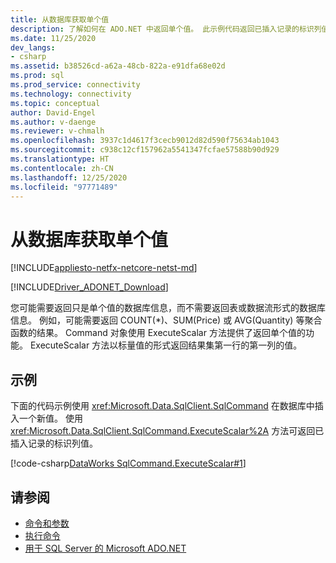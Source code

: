 ```yaml
---
title: 从数据库获取单个值
description: 了解如何在 ADO.NET 中返回单个值。 此示例代码返回已插入记录的标识列值。
ms.date: 11/25/2020
dev_langs:
- csharp
ms.assetid: b38526cd-a62a-48cb-822a-e91dfa68e02d
ms.prod: sql
ms.prod_service: connectivity
ms.technology: connectivity
ms.topic: conceptual
author: David-Engel
ms.author: v-daenge
ms.reviewer: v-chmalh
ms.openlocfilehash: 3937c1d4617f3cecb9012d82d590f75634ab1043
ms.sourcegitcommit: c938c12cf157962a5541347fcfae57588b90d929
ms.translationtype: HT
ms.contentlocale: zh-CN
ms.lasthandoff: 12/25/2020
ms.locfileid: "97771489"
---
```

# <a name="obtaining-a-single-value-from-a-database"></a>从数据库获取单个值

[!INCLUDE[appliesto-netfx-netcore-netst-md](../../includes/appliesto-netfx-netcore-netst-md.md)]

[!INCLUDE[Driver_ADONET_Download](../../includes/driver_adonet_download.md)]

您可能需要返回只是单个值的数据库信息，而不需要返回表或数据流形式的数据库信息。 例如，可能需要返回 COUNT(\*)、SUM(Price) 或 AVG(Quantity) 等聚合函数的结果。 Command 对象使用 ExecuteScalar 方法提供了返回单个值的功能。 ExecuteScalar 方法以标量值的形式返回结果集第一行的第一列的值。

## <a name="example"></a>示例

下面的代码示例使用 <xref:Microsoft.Data.SqlClient.SqlCommand> 在数据库中插入一个新值。 使用 <xref:Microsoft.Data.SqlClient.SqlCommand.ExecuteScalar%2A> 方法可返回已插入记录的标识列值。

[!code-csharp[DataWorks SqlCommand.ExecuteScalar#1](~/../sqlclient/doc/samples/SqlCommand_ExecuteScalar_Return_Id.cs#1)]

## <a name="see-also"></a>请参阅

- [命令和参数](commands-parameters.md)
- [执行命令](execute-command.md)
- [用于 SQL Server 的 Microsoft ADO.NET](microsoft-ado-net-sql-server.md)
